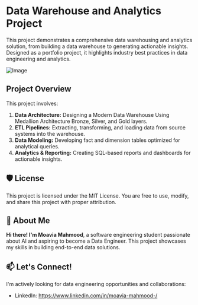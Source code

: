 # Data Warehouse and Analytics Project

This project demonstrates a comprehensive data warehousing and analytics solution, from building a data warehouse to generating actionable insights. Designed as a portfolio project, it highlights industry best practices in data engineering and analytics.

![Image](https://github.com/user-attachments/assets/af70fb18-3658-48b8-8a08-8eac2065b401)

## Project Overview
This project involves:
1. **Data Architecture:** Designing a Modern Data Warehouse Using Medallion Architecture Bronze, Silver, and Gold layers.
2. **ETL Pipelines:** Extracting, transforming, and loading data from source systems into the warehouse.
3. **Data Modeling:** Developing fact and dimension tables optimized for analytical queries.
4. **Analytics & Reporting:** Creating SQL-based reports and dashboards for actionable insights.

## 🛡️ License
This project is licensed under the MIT License. You are free to use, modify, and share this project with proper attribution.

## 👋 About Me
**Hi there! I'm Moavia Mahmood**, a software engineering student passionate about AI and aspiring to become a Data Engineer. This project showcases my skills in building end-to-end data solutions.

## 📫 Let's Connect!
I'm actively looking for data engineering opportunities and collaborations:
- LinkedIn: https://www.linkedin.com/in/moavia-mahmood-/

